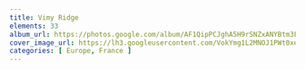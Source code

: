 ```yaml
---
title: Vimy Ridge
elements: 33
album_url: https://photos.google.com/album/AF1QipPCJghA5H9rSNZxANYBtm3FRr9YJnOxS-1yaY0V
cover_image_url: https://lh3.googleusercontent.com/VokYmg1L2MNOJ1PWt0xefJvxIUxfhiMPm8DJf0VeZhqL-2_dRkEfJzxdoAxUGwqHdSpDeZBeXx06GNdQe7G4LV4plBtAsdGV4jw6DsZU8ryU0uzfVsHu2x2FxkYQOs7fAC-j-f5cGL1PMjvWLf9Jbhe8gE-olBTXOMjzF37NLZjSc51MSjOm0qR2y3nmAOZqeanhmyGW729kAoHCUI_v9KyDXMpMyviF88SZKWs1CzL5WuO67J5N9ZTJMXw0ifSqVPfRELqdu71dztJmMXo8B2el3xHyIfsKxt4aGn4F7D6WRCHpRmUQ0THUEfVdTEK8V-nnl-feI59M4e5lvugqoN34s77WRLl0XDXwCMsACeWPfMOkkERbXW-MNujKv7M3rIfJdC8CKd0Wz88lJkH-ZEszGJ4sGiJ4Ml-wA4uHHzluXtf8VgfW7Wn60WfoFcEq6aS4dzXYzeZWiwS_RidKpWeoyQ-dSo8I8FJ7QLYBdnzX3x8zF5ScvEKHekUygUE2M6MQSXvGArhLBzxQm_hEqvry4Fe9CMpZeCo-PSkZvyO-zDEbjzocC0jQ--uvwYpHSSFESHpmd_RVvpiGm-tnjz6lilQHPZLeElvXNrK8rGWBqvzdjcEKGmQ1DZ0P7HBE_jpZDOakS5lkeDRm8bI4AVgJMw=s195-p-k-no
categories: [ Europe, France ]
---
```

